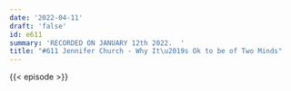 ```yaml
---
date: '2022-04-11'
draft: 'false'
id: e611
summary: 'RECORDED ON JANUARY 12th 2022.  '
title: "#611 Jennifer Church - Why It\u2019s Ok to be of Two Minds"
---
```

{{< episode >}}
